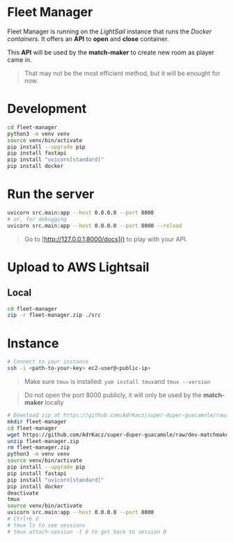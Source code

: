 # Fleet Manager

Fleet Manager is running on the *LightSail* instance that runs the *Docker containers*.
It offers an **API** to **open** and **close** container.

This **API** will be used by the **match-maker** to create new room as player came in.

> That may not be the most efficient method, but it will be enought for now.

# Development

```sh
cd fleet-manager
python3 -m venv venv
source venv/bin/activate
pip install --upgrade pip
pip install fastapi
pip install "uvicorn[standard]"
pip install docker
```

# Run the server

```sh
uvicorn src.main:app --host 0.0.0.0 --port 8000
# or, for debugging
uvicorn src.main:app --host 0.0.0.0 --port 8000 --reload
```

> Go to [http://127.0.0.1:8000/docs]() to play with your API.

# Upload to AWS Lightsail

## Local

```sh
cd fleet-manager
zip -r fleet-manager.zip ./src
```

# Instance

```sh
# Connect to your instance
ssh -i <path-to-your-key> ec2-user@<public-ip>
```

> Make sure `tmux` is installed: `yum install tmux`and `tmux --version`

> Do not open the port 8000 publicly, it will only be used by the **match-maker** locally

```sh
# Download zip at https://github.com/AdrKacz/super-duper-guacamole/raw/dev-matchmaker/fleet-manager/fleet-manager.zip
mkdir fleet-manager
cd fleet-manager
wget https://github.com/AdrKacz/super-duper-guacamole/raw/dev-matchmaker/fleet-manager/fleet-manager.zip
unzip fleet-manager.zip
rm fleet-manager.zip
python3 -m venv venv
source venv/bin/activate
pip install --upgrade pip
pip install fastapi
pip install "uvicorn[standard]"
pip install docker
deactivate
tmux
source venv/bin/activate
uvicorn src.main:app --host 0.0.0.0 --port 8000
# Ctrl+b d
# tmux ls to see sessions
# tmux attach-session -t 0 to get back to session 0
```